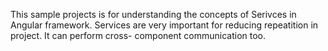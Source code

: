 This sample projects is for understanding the concepts of Serivces in Angular framework. Services are very important for reducing repeatition in project. It can perform cross- component communication too.
